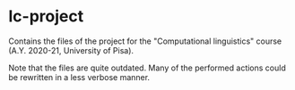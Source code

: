 # lc-project
Contains the files of the project for the "Computational linguistics" course (A.Y. 2020-21, University of Pisa). 

Note that the files are quite outdated. Many of the performed actions could be rewritten in a less verbose manner.

